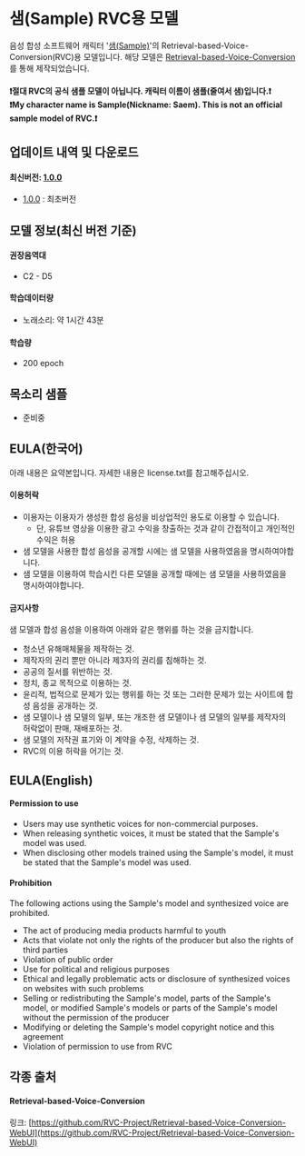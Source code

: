 # 샘(Sample) RVC용 모델
음성 합성 소프트웨어 캐릭터 '[샘(Sample)](https://blog.naver.com/aniana00/222054517943)'의 Retrieval-based-Voice-Conversion(RVC)용 모델입니다.
해당 모델은 [Retrieval-based-Voice-Conversion]([Retrieval-based-Voice-Conversion-WebUI](https://github.com/RVC-Project/Retrieval-based-Voice-Conversion-WebUI))를 통해 제작되었습니다.

#### ❗절대 RVC의 공식 샘플 모델이 아닙니다. 캐릭터 이름이 샘플(줄여서 샘)입니다.❗<br>❗My character name is Sample(Nickname: Saem). This is not an official sample model of RVC.❗

## 업데이트 내역 및 다운로드

#### 최신버전: [1.0.0](https://github.com/Aniana0/Saem_AI_RVC/releases/download/1.1.0/Saem_RVC_1.0.0.zip)
* [1.0.0](https://github.com/Aniana0/Saem_AI_RVC/releases/download/1.1.0/Saem_RVC_1.0.0.zip) : 최초버전

## 모델 정보(최신 버전 기준)

#### 권장음역대
* C2 - D5

#### 학습데이터량
* 노래소리: 약 1시간 43분

#### 학습량
* 200 epoch

## 목소리 샘플
* 준비중

## EULA(한국어)
아래 내용은 요약본입니다. 자세한 내용은 license.txt를 참고해주십시오.

#### 이용허락
* 이용자는 이용자가 생성한 합성 음성을 비상업적인 용도로 이용할 수 있습니다.
  * 단, 유튜브 영상을 이용한 광고 수익을 창출하는 것과 같이 간접적이고 개인적인 수익은 허용
* 샘 모델을 사용한 합성 음성을 공개할 시에는 샘 모델을 사용하였음을 명시하여야합니다.
* 샘 모델을 이용하여 학습시킨 다른 모델을 공개할 때에는 샘 모델을 사용하였음을 명시하여야합니다.

#### 금지사항
샘 모델과 합성 음성을 이용하여 아래와 같은 행위를 하는 것을 금지합니다.
* 청소년 유해매체물을 제작하는 것.
* 제작자의 권리 뿐만 아니라 제3자의 권리를 침해하는 것.
* 공공의 질서를 위반하는 것.
* 정치, 종교 목적으로 이용하는 것.
* 윤리적, 법적으로 문제가 있는 행위를 하는 것 또는 그러한 문제가 있는 사이트에 합성 음성을 공개하는 것.
* 샘 모델이나 샘 모델의 일부, 또는 개조한 샘 모델이나 샘 모델의 일부를 제작자의 허락없이 판매, 재배포하는 것.
* 샘 모델의 저작권 표기와 이 계약을 수정, 삭제하는 것.
* RVC의 이용 허락을 어기는 것.

## EULA(English)
#### Permission to use
* Users may use synthetic voices for non-commercial purposes.
* When releasing synthetic voices, it must be stated that the Sample's model was used.
* When disclosing other models trained using the Sample's model, it must be stated that the Sample's model was used.

#### Prohibition
The following actions using the Sample's model and synthesized voice are prohibited.
* The act of producing media products harmful to youth
* Acts that violate not only the rights of the producer but also the rights of third parties
* Violation of public order
* Use for political and religious purposes
* Ethical and legally problematic acts or disclosure of synthesized voices on websites with such problems
* Selling or redistributing the Sample's model, parts of the Sample's model, or modified Sample's models or parts of the Sample's model without the permission of the producer
* Modifying or deleting the Sample's model copyright notice and this agreement
* Violation of permission to use from RVC

## 각종 출처
#### Retrieval-based-Voice-Conversion
링크: [https://github.com/RVC-Project/Retrieval-based-Voice-Conversion-WebUI](https://github.com/RVC-Project/Retrieval-based-Voice-Conversion-WebUI)

